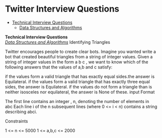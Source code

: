 # Twitter Interview Questions
* [Technical Interview Questions](#tech)
   * [Data Structures and Algorithms](#dsalg)

<b name="tech">Technical Interview Questions</b>
<br/>
<i><u name="dsalg">Data Structures and Algorithms</u></i>
Identifying Triangles

Twitter encourages people to create clear bots. Imagine you wanted write a bot that created beautiful triangles from a string of integer values.
Given a string of integer values in the form a b c , we want to know which of the following answers that the values of a,b and c satisfy:

if the values form a valid triangle that has exactly equal sides.the answer is Equilateral.
if the values form a valid triangle that has exactly three equal sides, the answer is Equilateral.
if the values do not form a triangle than is neither isosceles nor equilateral, the answer is None of these.
input Format

The first line contains an integer , n, denoting the number of elements in abc
Each line i of the n subsequent lines (where 0 <= i < n) contains a string describing abci.

Constraints

1 <= n <= 5000
1 <= a,b,c <= 2000
<br/>
<br/>

